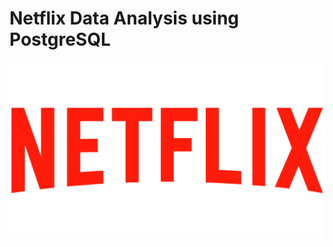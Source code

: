 # Netflix Data Analysis using PostgreSQL

![Netflix SQL Project](https://github.com/Garima1111111/Netflix_SQL_Project/blob/main/red-large-netflix-logo-text-701751694792625tjldcsq74b.png)
